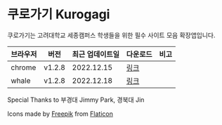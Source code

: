 # 쿠로가기 Kurogagi

쿠로가기는 고려대학교 세종캠퍼스 학생들을 위한 필수 사이트 모음 확장앱입니다.

| 브라우저 | 버전 | 최근 업데이트일    |  다운로드  | 비고 |
| ------- | ---- | ------------------ | ---- | ---- |
| chrome  | v1.2.8 | 2022.12.15 | [링크](https://chrome.google.com/webstore/detail/%EC%BF%A0%EB%A1%9C%EA%B0%80%EA%B8%B0-kurogagi/dgiidejegngpoiajlkajidecnlaklljb?hl=ko&authuser=0)|  |
| whale   | v1.2.8 | 2022.12.18 |  [링크](https://store.whale.naver.com/detail/gfaboonopainllkgphjcaiddlonphkgh?hl=null) |  |

Special Thanks to 부경대 Jimmy Park, 경북대 Jin

Icons made by [Freepik](https://www.freepik.com) from [Flaticon](https://www.flaticon.com)
